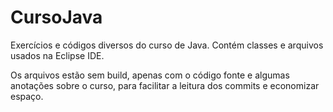 # CursoJava

Exercícios e códigos diversos do curso de Java. Contém classes e arquivos usados na Eclipse IDE.

Os arquivos estão sem build, apenas com o código fonte e algumas anotações sobre o curso, para facilitar a leitura dos commits e economizar espaço.

